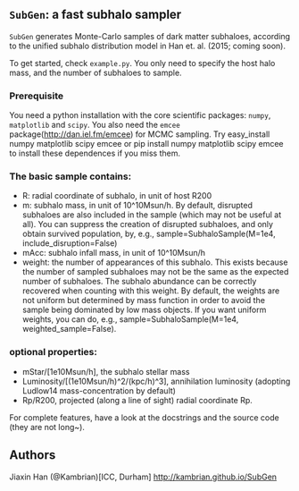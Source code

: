 ## `SubGen`: a fast subhalo sampler 
`SubGen` generates Monte-Carlo samples of dark matter subhaloes, according to the unified subhalo distribution model in Han et. al. (2015; coming soon).

To get started, check `example.py`. You only need to specify the host halo mass, and the number of subhaloes to sample.

### Prerequisite
You need a python installation with the core scientific packages: `numpy`, `matplotlib` and `scipy`.
You also need the `emcee` package(http://dan.iel.fm/emcee) for MCMC sampling. Try
   easy_install numpy matplotlib scipy emcee
or
   pip install numpy matplotlib scipy emcee
to install these dependences if you miss them.

### The basic sample contains:

- R:     radial coordinate of subhalo, in unit of host R200
- m:     subhalo mass, in unit of 10^10Msun/h. By default, disrupted subhaloes are also included in the sample (which may not be useful at all). You can suppress the creation of disrupted subhaloes, and only obtain survived population, by, e.g., 
        sample=SubhaloSample(M=1e4, include_disruption=False)
- mAcc:  subhalo infall mass, in unit of 10^10Msun/h
- weight: the number of appearances of this subhalo. This exists because the number of sampled subhaloes may not be the same as the expected number of subhaloes. The subhalo abundance can be correctly recovered when counting with this weight. By default, the weights are not uniform but determined by mass function in order to avoid the sample being dominated by low mass objects. If you want uniform weights, you can do, e.g., 
        sample=SubhaloSample(M=1e4, weighted_sample=False).

### optional properties:  
  - mStar/[1e10Msun/h],  the subhalo stellar mass
  - Luminosity/[(1e10Msun/h)^2/(kpc/h)^3],  annihilation luminosity (adopting Ludlow14 mass-concentration by default)
  - Rp/R200,  projected (along a line of sight) radial coordinate Rp. 

For complete features, have a look at the docstrings and the source code (they are not long~).

## Authors
Jiaxin Han (@Kambrian)[ICC, Durham]
http://kambrian.github.io/SubGen